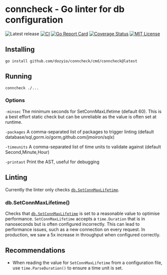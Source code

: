# conncheck - Go linter for db configuration

![Latest release](https://img.shields.io/github/v/release/dozyio/conncheck)
[![CI](https://github.com/dozyio/conncheck/actions/workflows/release.yml/badge.svg)](https://github.com/dozyio/conncheck/actions/workflows/release.yml)
[![Go Report Card](https://goreportcard.com/badge/github.com/dozyio/conncheck)](https://goreportcard.com/report/github.com/dozyio/conncheck)
[![Coverage Status](https://coveralls.io/repos/github/dozyio/conncheck/badge.svg?branch=main)](https://coveralls.io/github/dozyio/conncheck?branch=main)
[![MIT License](http://img.shields.io/badge/license-MIT-blue.svg?style=flat)](LICENSE)

## Installing

`go install github.com/dozyio/conncheck/cmd/conncheck@latest`

## Running

`conncheck ./...`

### Options

`-minsec` The minimum seconds for SetConnMaxLifetime (default 60). This is a
best effort static check but can be unreliable as the value is often set at
runtime.

`-packages` A comma-separated list of packages to trigger linting (default database/sql,gorm.io/gorm,github.com/jmoiron/sqlx)

`-timeunits` A comma-separated list of time units to validate against (default Second,Minute,Hour)

`-printast` Print the AST, useful for debugging

## Linting

Currently the linter only checks [`db.SetConnMaxLifetime`](https://pkg.go.dev/database/sql#DB.SetConnMaxLifetime).

### db.SetConnMaxLifetime()

Checks that [`db.SetConnMaxLifetime`](https://pkg.go.dev/database/sql#DB.SetConnMaxLifetime)
is set to a reasonable value to optimise performance. `SetConnMaxLifetime`
accepts a `time.Duration` that is in nanoseconds but is often configured
incorrectly. This can lead to performance issues, such as a new connection on
every request. In production, we saw a 5x increase in throughput when configured
correctly.

## Recommendations

* When reading the value for `SetConnMaxLifetime` from a configuration file, use
`time.ParseDuration()` to ensure a time unit is set.
